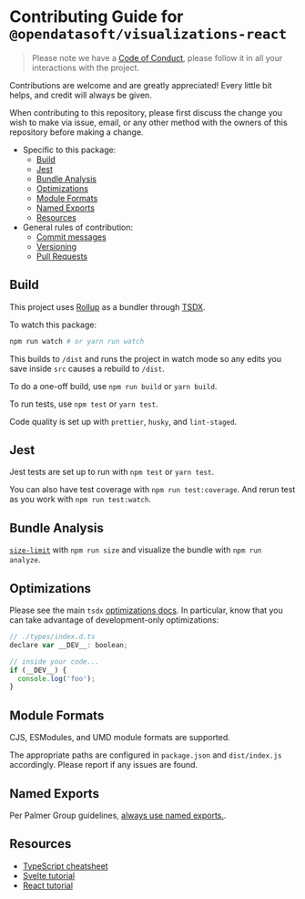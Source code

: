 # Contributing Guide for `@opendatasoft/visualizations-react`

> Please note we have a [Code of Conduct](../../CODE_OF_CONDUCT.md), please follow it in all your interactions with the project.

Contributions are welcome and are greatly appreciated! Every little bit helps, and credit will always be given.

When contributing to this repository, please first discuss the change you wish to make via issue, email, or any other method with the owners of this repository before making a change.

- Specific to this package:
  - [Build](#Build)
  - [Jest](#jest)
  - [Bundle Analysis](#bundle-analysis)
  - [Optimizations](#optimizations)
  - [Module Formats](#module-formats)
  - [Named Exports](#named-exports)
  - [Resources](#resources)
- General rules of contribution:
  - [Commit messages](../../CONTRIBUTING.md#commit-messages)
  - [Versioning](../../CONTRIBUTING.md#versioning)
  - [Pull Requests](../../CONTRIBUTING.md#pull-requests)

## Build

This project uses [Rollup](https://rollupjs.org) as a bundler through [TSDX](https://tsdx.io/api-reference).

To watch this package:

```bash
npm run watch # or yarn run watch
```

This builds to `/dist` and runs the project in watch mode so any edits you save inside `src` causes a rebuild to `/dist`.

To do a one-off build, use `npm run build` or `yarn build`.

To run tests, use `npm test` or `yarn test`.

Code quality is set up with `prettier`, `husky`, and `lint-staged`.

## Jest

Jest tests are set up to run with `npm test` or `yarn test`.

You can also have test coverage with `npm run test:coverage`. And rerun test as you work with `npm run test:watch`.

## Bundle Analysis

[`size-limit`](https://github.com/ai/size-limit) with `npm run size` and visualize the bundle with `npm run analyze`.

## Optimizations

Please see the main `tsdx` [optimizations docs](https://github.com/palmerhq/tsdx#optimizations). In particular, know that you can take advantage of development-only optimizations:

```js
// ./types/index.d.ts
declare var __DEV__: boolean;

// inside your code...
if (__DEV__) {
  console.log('foo');
}
```

## Module Formats

CJS, ESModules, and UMD module formats are supported.

The appropriate paths are configured in `package.json` and `dist/index.js` accordingly. Please report if any issues are found.

## Named Exports

Per Palmer Group guidelines, [always use named exports.](https://github.com/palmerhq/typescript#exports).

## Resources

- [TypeScript cheatsheet](https://devhints.io/typescript)
- [Svelte tutorial](https://svelte.dev/tutorial/basics)
- [React tutorial](https://fr.reactjs.org/tutorial/tutorial.html)
